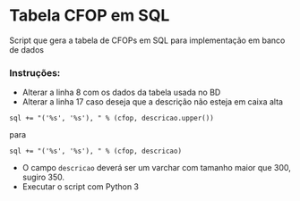 # Tabela CFOP em SQL
Script que gera a tabela de CFOPs em SQL para implementação em banco de dados

### Instruções:
- Alterar a linha 8 com os dados da tabela usada no BD
- Alterar a linha 17 caso deseja que a descrição não esteja em caixa alta
```
sql += "('%s', '%s'), " % (cfop, descricao.upper())
```
para
```
sql += "('%s', '%s'), " % (cfop, descricao)
```
- O campo ```descricao``` deverá ser um varchar com tamanho maior que 300, sugiro 350.
- Executar o script com Python 3

